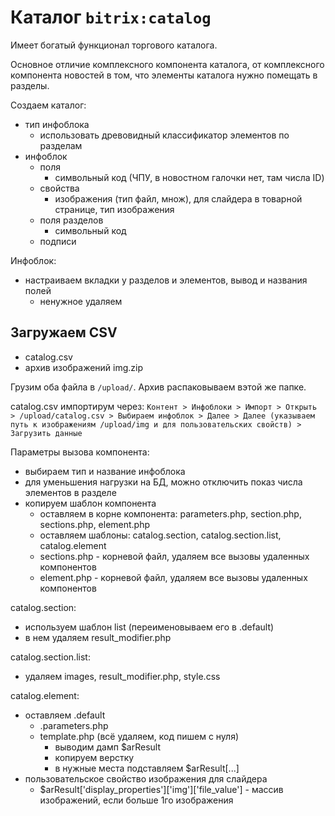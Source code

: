 # Каталог `bitrix:catalog`
Имеет богатый функционал торгового каталога.

Основное отличие комплексного компонента каталога, от комплексного компонента новостей в том, что элементы каталога нужно помещать в разделы.

Создаем каталог:
- тип инфоблока
    - использовать древовидный классификатор элементов по разделам
- инфоблок
    - поля
        - символьный код (ЧПУ, в новостном галочки нет, там числа ID)
    - свойства
        - изображения (тип файл, множ), для слайдера в товарной странице, тип изображения
    - поля разделов
        - символьный код
    - подписи

Инфоблок:
- настраиваем вкладки у разделов и элементов, вывод и названия полей
    - ненужное удаляем

## Загружаем CSV
- catalog.csv
- архив изображений img.zip

Грузим оба файла в `/upload/`. Архив распаковываем  вэтой же папке.

catalog.csv импортирум через: `Контент > Инфоблоки > Импорт > Открыть > /upload/catalog.csv > Выбираем инфоблок > Далее > Далее (указываем путь к изображениям /upload/img и для пользовательских свойств) > Загрузить данные`

Параметры вызова компонента:
- выбираем тип и название инфоблока
- для уменьшения нагрузки на БД, можно отключить показ числа элементов в разделе
- копируем шаблон компонента
    - оставляем в корне компонента: parameters.php, section.php, sections.php, element.php
    - оставляем шаблоны: catalog.section, catalog.section.list, catalog.element
    - sections.php - корневой файл, удаляем все вызовы удаленных компонентов
    - element.php - корневой файл, удаляем все вызовы удаленных компонентов

catalog.section:
- используем шаблон list (переименовываем его в .default)
- в нем удаляем result_modifier.php

catalog.section.list:
- удаляем images, result_modifier.php, style.css

catalog.element:
- оставляем .default
    - .parameters.php
    - template.php (всё удаляем, код пишем с нуля)
        - выводим дамп $arResult
        - копируем верстку
        - в нужные места подставляем $arResult[...]
- пользовательское свойство изображения для слайдера
    - $arResult['display_properties']['img']['file_value'] - массив изображений, если больше 1го изображения
